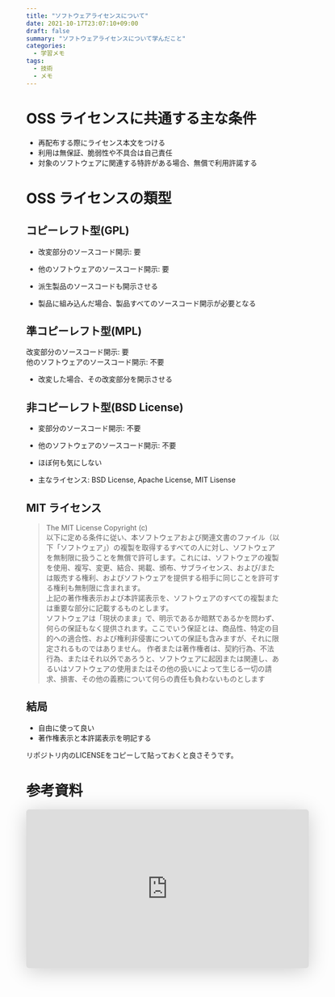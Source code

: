 ```yaml
---
title: "ソフトウェアライセンスについて"
date: 2021-10-17T23:07:10+09:00
draft: false
summary: "ソフトウェアライセンスについて学んだこと"
categories:
  - 学習メモ
tags:
  - 技術
  - メモ
---
```


# OSS ライセンスに共通する主な条件

- 再配布する際にライセンス本文をつける
- 利用は無保証、脆弱性や不具合は自己責任
- 対象のソフトウェアに関連する特許がある場合、無償で利用許諾する

# OSS ライセンスの類型

## コピーレフト型(GPL)

- 改変部分のソースコード開示: 要  
- 他のソフトウェアのソースコード開示: 要

- 派生製品のソースコードも開示させる
- 製品に組み込んだ場合、製品すべてのソースコード開示が必要となる

## 準コピーレフト型(MPL)

改変部分のソースコード開示: 要  
他のソフトウェアのソースコード開示: 不要

- 改変した場合、その改変部分を開示させる

## 非コピーレフト型(BSD License)

- 変部分のソースコード開示: 不要  
- 他のソフトウェアのソースコード開示: 不要

- ほぼ何も気にしない
- 主なライセンス: BSD License, Apache License, MIT Lisense

## MIT ライセンス

> The MIT License Copyright (c)  
> 以下に定める条件に従い、本ソフトウェアおよび関連文書のファイル（以下「ソフトウェア」）の複製を取得するすべての人に対し、ソフトウェアを無制限に扱うことを無償で許可します。これには、ソフトウェアの複製を使用、複写、変更、結合、掲載、頒布、サブライセンス、および/または販売する権利、およびソフトウェアを提供する相手に同じことを許可する権利も無制限に含まれます。  
> 上記の著作権表示および本許諾表示を、ソフトウェアのすべての複製または重要な部分に記載するものとします。  
> ソフトウェアは「現状のまま」で、明示であるか暗黙であるかを問わず、何らの保証もなく提供されます。ここでいう保証とは、商品性、特定の目的への適合性、および権利非侵害についての保証も含みますが、それに限定されるものではありません。 作者または著作権者は、契約行為、不法行為、またはそれ以外であろうと、ソフトウェアに起因または関連し、あるいはソフトウェアの使用またはその他の扱いによって生じる一切の請求、損害、その他の義務について何らの責任も負わないものとします

## 結局

- 自由に使って良い
- 著作権表示と本許諾表示を明記する

リポジトリ内のLICENSEをコピーして貼っておくと良さそうです。

# 参考資料

<iframe class="speakerdeck-iframe" frameborder="0" src="https://speakerdeck.com/player/419829fc59af479998ebeff496251e65" title="ソフトウェアライセンス 2021 / Software license 2021" allowfullscreen="true" mozallowfullscreen="true" webkitallowfullscreen="true" style="border: 0px; background: padding-box padding-box rgba(0, 0, 0, 0.1); margin: 0px; padding: 0px; border-radius: 6px; box-shadow: rgba(0, 0, 0, 0.2) 0px 5px 40px; width: 560px; height: 314px;"></iframe>
